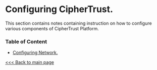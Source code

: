 # Configuring CipherTrust.

This section contains notes containing instruction on how to configure various components of CipherTrust Platform.

### Table of Content

+ [Configuring Network.](CT_network_configuration.md)


[<<< Back to main page](../README.md)

